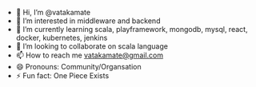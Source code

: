 - 👋 Hi, I’m @vatakamate
- 👀 I’m interested in middleware and backend
- 🌱 I’m currently learning scala, playframework, mongodb, mysql, react, docker, kubernetes, jenkins
- 💞️ I’m looking to collaborate on scala language
- 📫 How to reach me vatakamate@gmail.com
- 😄 Pronouns: Community/Organsation
- ⚡ Fun fact: One Piece Exists

<!---
vatakamate/vatakamate is a ✨ special ✨ repository because its `README.md` (this file) appears on your GitHub profile.
You can click the Preview link to take a look at your changes.
--->
